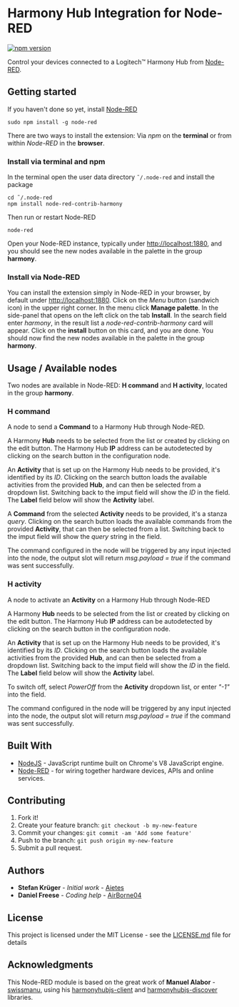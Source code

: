 # Harmony Hub Integration for Node-RED
[![npm version](https://badge.fury.io/js/node-red-contrib-harmony.svg)](http://badge.fury.io/js/node-red-contrib-harmony)

Control your devices connected to a Logitech&trade; Harmony Hub from [Node-RED](https://nodered.org).

## Getting started

If you haven't done so yet, install [Node-RED](http://nodered.org/docs/getting-started/installation)

```
sudo npm install -g node-red
```

There are two ways to install the extension: Via *npm* on the **terminal** or from within *Node-RED* in the **browser**.

### Install via terminal and npm

In the terminal open the user data directory `˜/.node-red` and install the package

```
cd ˜/.node-red
npm install node-red-contrib-harmony
```

Then run or restart Node-RED

```
node-red
```
Open your Node-RED instance, typically under <http://localhost:1880>, and you should see the new nodes available in the palette in the group **harmony**.

### Install via Node-RED

You can install the extension simply in Node-RED in your browser, by default under <http://localhost:1880>. Click on the *Menu* button (sandwich icon) in the upper right corner. In the menu click **Manage palette**. In the side-panel that opens on the left click on the tab **Install**. In the search field enter *harmony*, in the result list a *node-red-contrib-harmony* card will appear. Click on the **install** button on this card, and you are done. You should now find the new nodes available in the palette in the group **harmony**.

## Usage / Available nodes

Two nodes are available in Node-RED: **H command** and **H activity**, located in the group **harmony**.

### H command

A node to send a **Command** to a Harmony Hub through Node-RED.

A Harmony **Hub** needs to be selected from the list or created by clicking on the edit button. The Harmony Hub **IP** address can be autodetected by clicking on the search button in the configuration node.

An **Activity** that is set up on the Harmony Hub needs to be provided, it's identified by its *ID*. Clicking on the search button loads the available activities from the provided **Hub**, and can then be selected from a dropdown list. Switching back to the imput field will show the *ID* in the field. The **Label** field below will show the **Activity** label.

A **Command** from the selected **Activity** needs to be provided, it's a stanza *query*. Clicking on the search button loads the available commands from the provided **Activity**, that can then be selected from a list. Switching back to the imput field will show the *query* string in the field.

The command configured in the node will be triggered by any input injected into the node, the output slot will return *msg.payload = true* if the command was sent successfully.

### H activity

A node to activate an **Activity** on a Harmony Hub through Node-RED

A Harmony **Hub** needs to be selected from the list or created by clicking on the edit button. The Harmony Hub 
**IP** address can be autodetected by clicking on the search button in the configuration node.

An **Activity** that is set up on the Harmony Hub needs to be provided, it's identified by its *ID*. Clicking on the 
search button loads the available activities from the provided **Hub**, and can then be selected from a dropdown list. Switching 
back to the imput field will show the *ID* in the field. The **Label** field below will show the **Activity** label.

To switch off, select *PowerOff* from the **Activity** dropdown list, or enter *"-1"* into the field.

The command configured in the node will be triggered by any input injected into the node, the output slot will return *msg.payload = true* 
if the command was sent successfully.

## Built With

* [NodeJS](https://nodejs.org/dist/latest-v6.x/docs/api/) - JavaScript runtime built on Chrome's V8 JavaScript engine.
* [Node-RED](http://nodered.org/docs/creating-nodes/) - for wiring together hardware devices, APIs and online services.

## Contributing

1. Fork it!
2. Create your feature branch: `git checkout -b my-new-feature`
3. Commit your changes: `git commit -am 'Add some feature'`
4. Push to the branch: `git push origin my-new-feature`
5. Submit a pull request.

## Authors

* **Stefan Krüger** - *Initial work* - [Aietes](https://github.com/Aietes)
* **Daniel Freese** - *Coding help* - [AirBorne04](https://github.com/AirBorne04)

## License

This project is licensed under the MIT License - see the [LICENSE.md](LICENSE.md) file for details

## Acknowledgments

This Node-RED module is based on the great work of **Manuel Alabor** - [swissmanu](https://github.com/swissmanu), using his [harmonyhubjs-client](https://github.com/swissmanu/harmonyhubjs-client) and [harmonyhubjs-discover](https://github.com/swissmanu/harmonyhubjs-discover) libraries.
